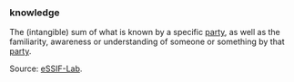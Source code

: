 ### knowledge

<p class="c8"><span>The (intangible) sum of what is known by a specific </span><span class="c2"><a class="c3" href="https://www.google.com/url?q=https://essif-lab.github.io/framework/docs/terms/party&amp;sa=D&amp;source=editors&amp;ust=1706779842734367&amp;usg=AOvVaw15q2D_222nF-Uconu7Vfbp">party</a></span><span>, as well as the familiarity, awareness or understanding of someone or something by that </span><span class="c2"><a class="c3" href="https://www.google.com/url?q=https://essif-lab.github.io/framework/docs/terms/party&amp;sa=D&amp;source=editors&amp;ust=1706779842734664&amp;usg=AOvVaw1ZOHv2IVujbVdnByG5ohi7">party</a></span><span class="c0">.</span></p><p class="c8"><span>Source: </span><span class="c2"><a class="c3" href="https://www.google.com/url?q=https://essif-lab.github.io/framework/docs/essifLab-glossary%23knowledge&amp;sa=D&amp;source=editors&amp;ust=1706779842735073&amp;usg=AOvVaw0A_AWIdo7CffgO6vu2Uy6O">eSSIF-Lab</a></span><span>.</span></p>